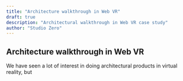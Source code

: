 ```yaml
---
title: "Architecture walkthrough in Web VR"
draft: true
description: "Architectural walkthrough in Web VR case study"
author: "Studio Zero"
---
```


## Architecture walkthrough in Web VR

We have seen a lot of interest in doing architectural products in virtual reality, but